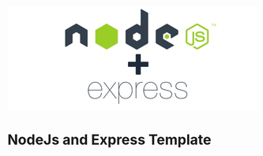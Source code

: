 ![img folder repository](https://github.com/jnerydesigner/nodejs-express-template/blob/main/assets/6dnng3pre04xxdebia1g.webp)
# NodeJs and Express Template
